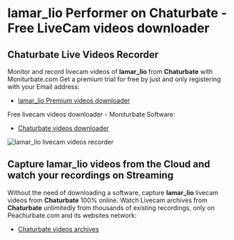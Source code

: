 # lamar_lio Performer on Chaturbate - Free LiveCam videos downloader

## Chaturbate Live Videos Recorder

Monitor and record livecam videos of **lamar_lio** from **Chaturbate** with Moniturbate.com
Get a premium trial for free by just and only registering with your Email address:
* [lamar_lio Premium videos downloader](https://moniturbate.com/request-demo-licence-key.html)

Free livecam videos downloader - Moniturbate Software:
* [Chaturbate videos downloader](https://moniturbate.com/moniturbate-download-software.html)

![lamar_lio livecam videos recorder](https://peachurnet.com/templates/moniturbate-software.png)


## Capture lamar_lio videos from the Cloud and watch your recordings on Streaming

Without the need of downloading a software, capture **lamar_lio** livecam videos from **Chaturbate** 100% online.
Watch Livecam archives from **Chaturbate** unlimitedly from thousands of existing recordings, only on Peachurbate.com and its websites network:
* [Chaturbate videos archives](https://peachurnet.com/)